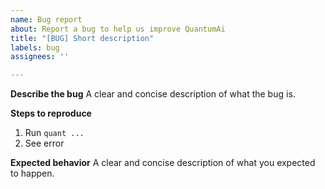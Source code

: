 ```yaml
---
name: Bug report
about: Report a bug to help us improve QuantumAi
title: "[BUG] Short description"
labels: bug
assignees: ''

---
```


**Describe the bug**
A clear and concise description of what the bug is.

**Steps to reproduce**
1. Run `quant ...`
2. See error

**Expected behavior**
A clear and concise description of what you expected to happen.
